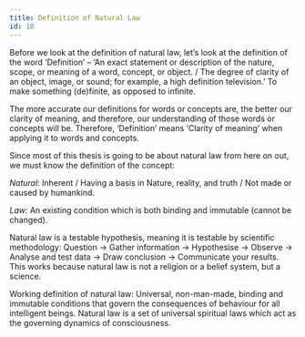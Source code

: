 ```yaml
---
title: Definition of Natural Law
id: 10
---
```


Before we look at the definition of natural law, let’s look at the definition of the word
‘Definition’ – ‘An exact statement or description of the nature, scope, or meaning of a word,
concept, or object. / The degree of clarity of an object, image, or sound; for example, a high definition television.’ To make something (de)finite, as opposed to infinite.

The more accurate our definitions for words or concepts are, the better our clarity of meaning, and therefore, our understanding of those words or concepts will be. Therefore, ‘Definition’ means ‘Clarity of meaning’ when applying it to words and concepts.

Since most of this thesis is going to be about natural law from here on out, we must know the
definition of the concept:

<p class="emp">
<i>Natural</i>: Inherent / Having a basis in Nature, reality, and truth / Not made or caused by humankind.
</p>

<p class="emp">
<i>Law:</i> An existing condition which is both binding and immutable (cannot be changed).
</p>

Natural law is a testable hypothesis, meaning it is testable by scientific methodology:
Question → Gather information → Hypothesise → Observe → Analyse and test data →
Draw conclusion → Communicate your results. This works because natural law is not a religion or a belief system, but a science.

<p class="emp">
Working definition of natural law: Universal, non-man-made, binding and immutable
conditions that govern the consequences of behaviour for all intelligent beings. Natural law is a set of universal spiritual laws which act as the governing dynamics of consciousness.
</p>


